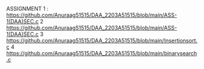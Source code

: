 ASSIGNMENT 1 : https://github.com/Anuraag51515/DAA_2203A51515/blob/main/ASS-1(DAA)SEC.c
2 https://github.com/Anuraag51515/DAA_2203A51515/blob/main/ASS-1(DAA)SEC.c
3 https://github.com/Anuraag51515/DAA_2203A51515/blob/main/Insertionsort.c
4 https://github.com/Anuraag51515/DAA_2203A51515/blob/main/binarysearch.c
